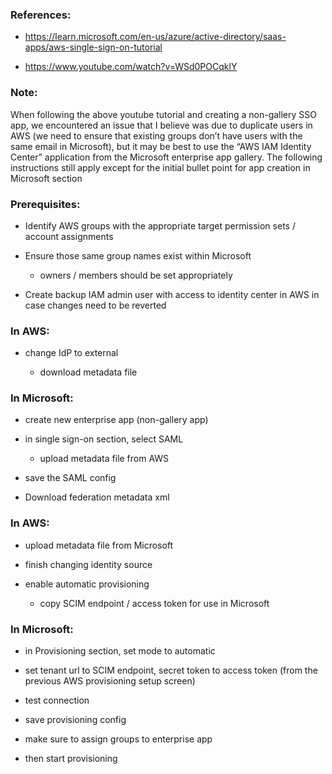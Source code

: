 ### References:

  - <https://learn.microsoft.com/en-us/azure/active-directory/saas-apps/aws-single-sign-on-tutorial>

  - <https://www.youtube.com/watch?v=WSd0POCqklY>

### Note:

When following the above youtube tutorial and creating a non-gallery SSO
app, we encountered an issue that I believe was due to duplicate users
in AWS (we need to ensure that existing groups don’t have users with the
same email in Microsoft), but it may be best to use the “AWS IAM
Identity Center” application from the Microsoft enterprise app gallery.
The following instructions still apply except for the initial bullet
point for app creation in Microsoft section

### Prerequisites:

  - Identify AWS groups with the appropriate target permission sets /
    account assignments

  - Ensure those same group names exist within Microsoft
    
      - owners / members should be set appropriately

  - Create backup IAM admin user with access to identity center in AWS
    in case changes need to be reverted

### In AWS:

  - change IdP to external
    
      - download metadata file

### In Microsoft:

  - create new enterprise app (non-gallery app)

  - in single sign-on section, select SAML
    
      - upload metadata file from AWS

  - save the SAML config

  - Download federation metadata xml

### In AWS:

  - upload metadata file from Microsoft

  - finish changing identity source

  - enable automatic provisioning
    
      - copy SCIM endpoint / access token for use in Microsoft

### In Microsoft:

  - in Provisioning section, set mode to automatic

  - set tenant url to SCIM endpoint, secret token to access token (from
    the previous AWS provisioning setup screen)

  - test connection

  - save provisioning config

  - make sure to assign groups to enterprise app

  - then start provisioning
